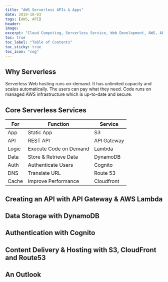 ```yaml
---
title: "AWS Serverless APIs & Apps"
date: 2019-10-03
tags: [AWS, API]
header:
image:
excerpt: "Cloud Computing, Serverless Service, Web Development, AWS, API"
toc: true
toc_label: "Table of Contents"
toc_sticky: true
toc_icon: "cog"
---
```

## Why Serverless
Serverless Web hosting runs on-demand. It has unlimited capacity and scales automatically. The users can pay what they need. Code runs on managed AWS infrastructure which is up-to-date and secure.

## Core Serverless Services
| For   | Function               | Service     |
|-------|------------------------|-------------|
| App   | Static App             | S3          |
| API   | REST API               | API Gateway |
| Logic | Execute Code on Demand | Lambda      |
| Data  | Store & Retrieve Data  | DynamoDB    |
| Auth  | Authenticate Users     | Cognito     |
| DNS   | Translate URL          | Route 53    |
| Cache | Improve Performance    | Cloudfront  |

## Creating an API with API Gateway & AWS Lambda

## Data Storage with DynamoDB

## Authentication with Cognito

## Content Delivery & Hosting with S3, CloudFront and Route53

## An Outlook